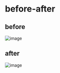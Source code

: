 # before-after
## before
![image](https://user-images.githubusercontent.com/90682571/139836834-0a74cd01-a6ce-4e3b-be6a-bf824981bd69.png)


## after
![image](https://user-images.githubusercontent.com/90682571/139840701-e9a852c6-3553-4417-85d6-e32a9b1c827e.png)


